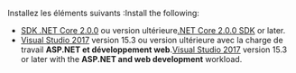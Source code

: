 <span data-ttu-id="0c15d-101">Installez les éléments suivants :</span><span class="sxs-lookup"><span data-stu-id="0c15d-101">Install the following:</span></span>

* <span data-ttu-id="0c15d-102">[SDK .NET Core 2.0.0](https://www.microsoft.com/net/core) ou version ultérieure</span><span class="sxs-lookup"><span data-stu-id="0c15d-102">[.NET Core 2.0.0 SDK](https://www.microsoft.com/net/core) or later.</span></span>
* <span data-ttu-id="0c15d-103">[Visual Studio 2017](https://www.visualstudio.com/downloads/) version 15.3 ou version ultérieure avec la charge de travail **ASP.NET et développement web**.</span><span class="sxs-lookup"><span data-stu-id="0c15d-103">[Visual Studio 2017](https://www.visualstudio.com/downloads/) version 15.3 or later with the **ASP.NET and web development** workload.</span></span>
